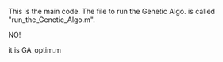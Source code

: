 This is the main code. The file to run the Genetic Algo. is called "run_the_Genetic_Algo.m".

NO!

it is GA_optim.m
